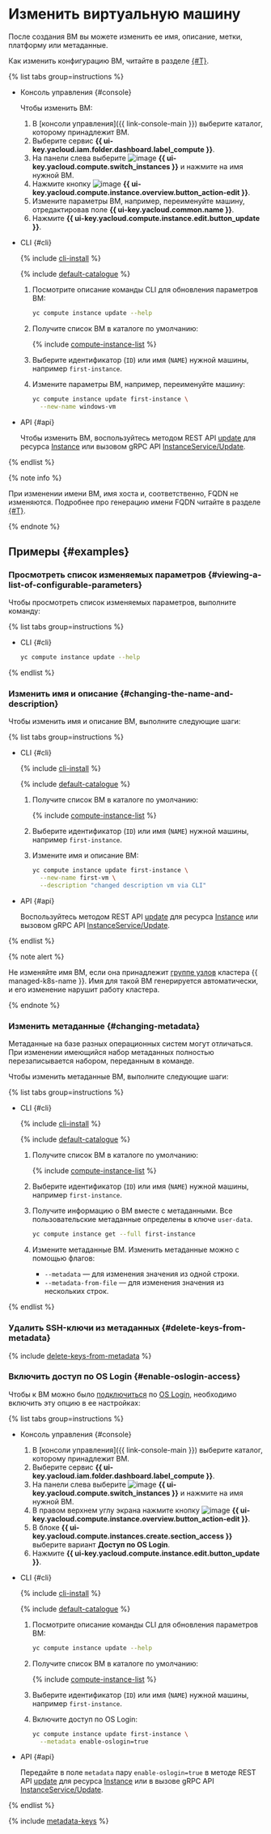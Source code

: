 # Изменить виртуальную машину

После создания ВМ вы можете изменить ее имя, описание, метки, платформу или метаданные.

Как изменить конфигурацию ВМ, читайте в разделе [{#T}](vm-update-resources.md).

{% list tabs group=instructions %}

- Консоль управления {#console}

  Чтобы изменить ВМ:
  1. В [консоли управления]({{ link-console-main }}) выберите каталог, которому принадлежит ВМ.
  1. Выберите сервис **{{ ui-key.yacloud.iam.folder.dashboard.label_compute }}**.
  1. На панели слева выберите ![image](../../../_assets/console-icons/server.svg) **{{ ui-key.yacloud.compute.switch_instances }}** и нажмите на имя нужной ВМ.
  1. Нажмите кнопку ![image](../../../_assets/pencil.svg) **{{ ui-key.yacloud.compute.instance.overview.button_action-edit }}**.
  1. Измените параметры ВМ, например, переименуйте машину, отредактировав поле **{{ ui-key.yacloud.common.name }}**.
  1. Нажмите **{{ ui-key.yacloud.compute.instance.edit.button_update }}**.

- CLI {#cli}

  {% include [cli-install](../../../_includes/cli-install.md) %}

  {% include [default-catalogue](../../../_includes/default-catalogue.md) %}

  1. Посмотрите описание команды CLI для обновления параметров ВМ:

     ```bash
     yc compute instance update --help
     ```

  1. Получите список ВМ в каталоге по умолчанию:

     {% include [compute-instance-list](../../_includes_service/compute-instance-list.md) %}

  1. Выберите идентификатор (`ID`) или имя (`NAME`) нужной машины, например `first-instance`.
  1. Измените параметры ВМ, например, переименуйте машину:

     ```bash
     yc compute instance update first-instance \
       --new-name windows-vm
     ```

- API {#api}

  Чтобы изменить ВМ, воспользуйтесь методом REST API [update](../../api-ref/Instance/update.md) для ресурса [Instance](../../api-ref/Instance/) или вызовом gRPC API [InstanceService/Update](../../api-ref/grpc/Instance/update.md).

{% endlist %}

{% note info %}

При изменении имени ВМ, имя хоста и, соответственно, FQDN не изменяются. Подробнее про генерацию имени FQDN читайте в разделе [{#T}](../../concepts/network.md#hostname).

{% endnote %}

## Примеры {#examples}

### Просмотреть список изменяемых параметров {#viewing-a-list-of-configurable-parameters}

Чтобы просмотреть список изменяемых параметров, выполните команду:

{% list tabs group=instructions %}

- CLI {#cli}

  ```bash
  yc compute instance update --help
  ```

{% endlist %}

### Изменить имя и описание {#changing-the-name-and-description}

Чтобы изменить имя и описание ВМ, выполните следующие шаги:

{% list tabs group=instructions %}

- CLI {#cli}

  {% include [cli-install](../../../_includes/cli-install.md) %}

  {% include [default-catalogue](../../../_includes/default-catalogue.md) %}

  1. Получите список ВМ в каталоге по умолчанию:

     {% include [compute-instance-list](../../_includes_service/compute-instance-list.md) %}

  1. Выберите идентификатор (`ID`) или имя (`NAME`) нужной машины, например `first-instance`.
  1. Измените имя и описание ВМ:

     ```bash
     yc compute instance update first-instance \
       --new-name first-vm \
       --description "changed description vm via CLI"
     ```

- API {#api}

  Воспользуйтесь методом REST API [update](../../api-ref/Instance/update.md) для ресурса [Instance](../../api-ref/Instance/) или вызовом gRPC API [InstanceService/Update](../../api-ref/grpc/Instance/update.md).

{% endlist %}

{% note alert %}

Не изменяйте имя ВМ, если она принадлежит [группе узлов](../../../managed-kubernetes/concepts/index.md#node-group) кластера {{ managed-k8s-name }}. Имя для такой ВМ генерируется автоматически, и его изменение нарушит работу кластера.

{% endnote %}

### Изменить метаданные {#changing-metadata}

Метаданные на базе разных операционных систем могут отличаться. При изменении имеющийся набор метаданных полностью перезаписывается набором, переданным в команде.

Чтобы изменить метаданные ВМ, выполните следующие шаги:

{% list tabs group=instructions %}

- CLI {#cli}

  {% include [cli-install](../../../_includes/cli-install.md) %}

  {% include [default-catalogue](../../../_includes/default-catalogue.md) %}

  1. Получите список ВМ в каталоге по умолчанию:

     {% include [compute-instance-list](../../_includes_service/compute-instance-list.md) %}

  1. Выберите идентификатор (`ID`) или имя (`NAME`) нужной машины, например `first-instance`.
  1. Получите информацию о ВМ вместе с метаданными. Все пользовательские метаданные определены в ключе `user-data`.

     ```bash
     yc compute instance get --full first-instance
     ```

  1. Измените метаданные ВМ. Изменить метаданные можно с помощью флагов:
     * `--metadata` — для изменения значения из одной строки.
     * `--metadata-from-file` — для изменения значения из нескольких строк.

{% endlist %}

### Удалить SSH-ключи из метаданных {#delete-keys-from-metadata}

{% include [delete-keys-from-metadata](../../../_includes/compute/delete-keys-from-metadata.md) %}

### Включить доступ по OS Login {#enable-oslogin-access}

Чтобы к ВМ можно было [подключиться](../vm-connect/os-login.md) по [OS Login](../../../organization/concepts/os-login.md), необходимо включить эту опцию в ее настройках:

{% list tabs group=instructions %}

- Консоль управления {#console}

  1. В [консоли управления]({{ link-console-main }}) выберите каталог, которому принадлежит ВМ.
  1. Выберите сервис **{{ ui-key.yacloud.iam.folder.dashboard.label_compute }}**.
  1. На панели слева выберите ![image](../../../_assets/console-icons/server.svg) **{{ ui-key.yacloud.compute.switch_instances }}** и нажмите на имя нужной ВМ.
  1. В правом верхнем углу экрана нажмите кнопку ![image](../../../_assets/console-icons/pencil.svg) **{{ ui-key.yacloud.compute.instance.overview.button_action-edit }}**.
  1. В блоке **{{ ui-key.yacloud.compute.instances.create.section_access }}** выберите вариант **Доступ по OS Login**.
  1. Нажмите **{{ ui-key.yacloud.compute.instance.edit.button_update }}**.

- CLI {#cli}

  {% include [cli-install](../../../_includes/cli-install.md) %}

  {% include [default-catalogue](../../../_includes/default-catalogue.md) %}

  1. Посмотрите описание команды CLI для обновления параметров ВМ:

     ```bash
     yc compute instance update --help
     ```

  1. Получите список ВМ в каталоге по умолчанию:

     {% include [compute-instance-list](../../_includes_service/compute-instance-list.md) %}

  1. Выберите идентификатор (`ID`) или имя (`NAME`) нужной машины, например `first-instance`.

  1. Включите доступ по OS Login:

     ```bash
     yc compute instance update first-instance \
       --metadata enable-oslogin=true
     ```

- API {#api}

  Передайте в поле `metadata` пару `enable-oslogin=true` в методе REST API [update](../../api-ref/Instance/update.md) для ресурса [Instance](../../api-ref/Instance/) или в вызове gRPC API [InstanceService/Update](../../api-ref/grpc/Instance/update.md).

{% endlist %}

{% include [metadata-keys](../../../_includes/compute/metadata-keys.md) %}